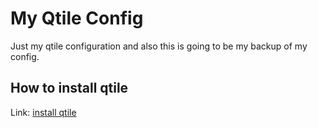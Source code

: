 # My Qtile Config
Just my qtile configuration and also this is going to be my backup of my config.
## How to install qtile
Link: [install qtile](http://docs.qtile.org/en/latest/manual/install/)

